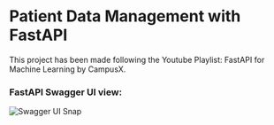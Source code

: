 # Patient Data Management with FastAPI
This project has been made following the Youtube Playlist: FastAPI for Machine Learning by CampusX.

### FastAPI Swagger UI view:
![Swagger UI Snap](path/to/image.jpg)

